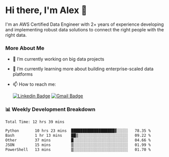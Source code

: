 # Hi there, I'm Alex  👋

I'm an AWS Certified Data Engineer with 2+ years of experience developing and implementing robust data solutions to connect the right people with the right data. 

### More About Me

- 🔭 I’m currently working on big data projects
- 🌱 I’m currently learning more about building enterprise-scaled data platforms
- 📫 How to reach me:

  [![Linkedin Badge](https://img.shields.io/badge/LinkedIn-0077B5?style=for-the-badge&logo=linkedin&logoColor=white)](https://www.linkedin.com/in/itsalexchen) [![Gmail Badge](https://img.shields.io/badge/Gmail-D14836?style=for-the-badge&logo=gmail&logoColor=white)](mailto:itsalexchen@gmail.com)




### 📊 Weekly Development Breakdown
<!--START_SECTION:waka-->

```txt
Total Time: 12 hrs 39 mins

Python       10 hrs 23 mins  ███████████████████▓░░░░░   78.35 %
Bash         1 hr 13 mins    ██▒░░░░░░░░░░░░░░░░░░░░░░   09.22 %
Other        37 mins         █░░░░░░░░░░░░░░░░░░░░░░░░   04.66 %
JSON         15 mins         ▒░░░░░░░░░░░░░░░░░░░░░░░░   01.99 %
PowerShell   13 mins         ▒░░░░░░░░░░░░░░░░░░░░░░░░   01.70 %
```

<!--END_SECTION:waka-->
